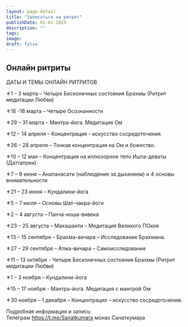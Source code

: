 ```yaml
---
layout: page-detail
title: "Записаться на ритрит"
publishDate: 01-01-2025
description: ""
tags:
image:
draft: false
---
```


## Онлайн ритриты
 ДАТЫ И ТЕМЫ ОНЛАЙН РИТРИТОВ  
  
 ⚜1 – 3 марта – Четыре Бесконечных состояния Брахмы (Ритрит медитации Любви)  
  
 ⚜16 -18 марта – Четыре Осознанности  
  
 ⚜29 – 31 марта – Мантра-йога. Медитация Ом  
  
 ⚜12 – 14 апреля – Концентрация - искусство сосредоточения.  
  
 ⚜26 – 28 апреля – Тонкая концентрация на Ом и божество.  
  
 ⚜10 – 12 мая – Концентрация на иллюзорное тело Ишта-деваты (Даттатреи)  
  
 ⚜7 – 9 июня – Анапанасати (наблюдение за дыханием) и 4 основы внимательности   
  
 ⚜21 – 23 июня – Кундалини-йога  
  
 ⚜5 – 7 июля – Основы Шат-чакра-йоги  
  
 ⚜2 – 4 августа – Панча-коша-вивека  
  
 ⚜23 – 25 августа – Махашанти – Медитация Великого ПОкоя  
  
 ⚜13 – 15 сентября – Брахма-вичара – Исследование Брахмана.  
  
 ⚜27 – 29 сентября – Атма-вичара – Самоисследование  
  
 ⚜11 – 13 октября - Четыре Бесконечных состояния Брахмы (Ритрит медитации Любви)   
  
 ⚜1 – 3 ноября – Кундалини-йога  
  
 ⚜15 – 17 ноября - Мантра-йога. Медитация с мантрой Ом   
  
 ⚜30 ноября – 1 декабря – Концентрация – искусство сосредоточения.  
  
 Подробная информация и запись:  
 Телеграм <https://t.me/Sanatkumara> монах Санаткумара  
  
  
